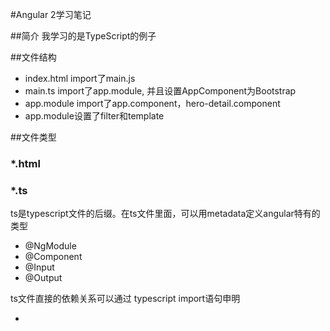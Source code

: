 #Angular 2学习笔记

##简介
我学习的是TypeScript的例子

##文件结构

* index.html import了main.js
* main.ts import了app.module, 并且设置AppComponent为Bootstrap
* app.module import了app.component，hero-detail.component
* app.module设置了filter和template

##文件类型

### *.html

### *.ts

ts是typescript文件的后缀。在ts文件里面，可以用metadata定义angular特有的类型
* @NgModule
* @Component 
* @Input
* @Output

ts文件直接的依赖关系可以通过 typescript import语句申明


* 
